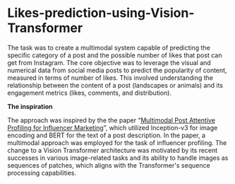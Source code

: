 # Likes-prediction-using-Vision-Transformer
The task was to create a multimodal system capable of predicting the specific category of a post and the possible number of likes that post can get from Instagram. The core objective was to leverage the visual and numerical data from social media posts to predict the popularity of content, measured in terms of number of likes. This involved understanding the relationship between the content of a post (landscapes or animals) and its engagement metrics (likes, comments, and distribution).

**The inspiration**

The approach was inspired by the the paper “[Multimodal Post Attentive Profiling for Influencer Marketing](https://dl.acm.org/doi/fullHtml/10.1145/3366423.3380052)”, which utilized Inception-v3 for image encoding and BERT for the text of a post description. In the paper, a multimodal approach was employed for the task of influencer profiling. The change to a Vision Transformer architecture was motivated by its recent successes in various image-related tasks and its ability to handle images as sequences of patches, which aligns with the Transformer's sequence processing capabilities.
